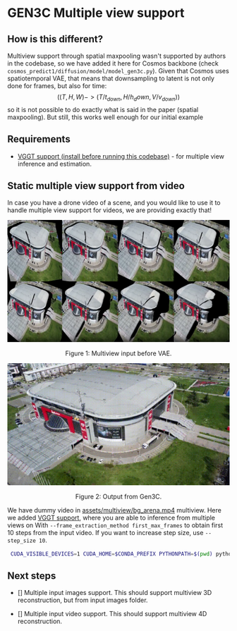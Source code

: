 # GEN3C Multiple view support

## How is this different?

Multiview support through spatial maxpooling wasn't supported by authors in the codebase, so we have added it here for Cosmos backbone (check `cosmos_predict1/diffusion/model/model_gen3c.py`). Given that Cosmos uses spatiotemporal VAE, that means that downsampling to latent is not only done for frames, but also for time: $$( (T, H, W) -> (T / t_{down}, {H / h_down}, V / v_{down}))$$ so it is not possible to do exactly what is said in the paper (spatial maxpooling). But still, this works well enough for our initial example 

## Requirements

- [VGGT support (install before running this codebase)](https://github.com/facebookresearch/vggt) - for multiple view inference and estimation.

## Static multiple view support from video

In case you have a drone video of a scene, and you would like to use it to handle multiple view support for videos, we are providing exactly that!

<p align="center">
  <img src="assets/multiview/figures/multiview_before_vae.png" alt="Before VAE" width="800"/>
  <figcaption align="center">Figure 1: Multiview input before VAE.</figcaption>
</p>

<p align="center">
  <img src="assets/multiview/figures/bg_arena_multiple_views_rendered.gif" alt="Output from Gen3C" width="800"/>
  <figcaption align="center">Figure 2: Output from Gen3C.</figcaption>
</p>

We have dummy video in [assets/multiview/bg_arena.mp4](assets/multiview/bg_arena.mp4) multiview.
Here we added [VGGT support](https://github.com/facebookresearch/vggt), where you are able to inference from multiple views on 
With `--frame_extraction_method first_max_frames` to obtain first 10 steps from the input video. If you want to increase step size, use `--step_size 10`.

```bash 
 CUDA_VISIBLE_DEVICES=1 CUDA_HOME=$CONDA_PREFIX PYTHONPATH=$(pwd) python cosmos_predict1/diffusion/inference/gen3c_batch_images.py     --checkpoint_dir checkpoints     --input_videos_dir assets/multiview/     --input_videos_pattern bg_arena.mp4     --output_images_dir results_from_batches     --save_as_video     --frame_extraction_method first_max_frames     --save_buffer     --frame_interval 1 --use_vggt --step_size 40 --foreground_masking --use_vggt

```

## Next steps

- [] Multiple input images support. This should support multiview 3D reconstruction, but from input images folder.

- [] Multiple input video support. This should support multiview 4D reconstruction.
